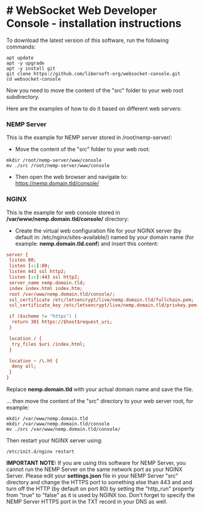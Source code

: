 # # WebSocket Web Developer Console - installation instructions

To download the latest version of this software, run the following commands:

```console
apt update
apt -y upgrade
apt -y install git
git clone https://github.com/libersoft-org/websocket-console.git
cd websocket-console
```

Now you need to move the content of the "src" folder to your web root subdirectory.

Here are the examples of how to do it based on different web servers:

### NEMP Server

This is the example for NEMP server stored in /root/nemp-server/:

- Move the content of the "src" folder to your web root:

```console
mkdir /root/nemp-server/www/console
mv ./src /root/nemp-server/www/console
```

- Then open the web browser and navigate to: https://nemp.domain.tld/console/

### NGINX

This is the example for web console stored in **/var/www/nemp.domain.tld/console/** directory:

- Create the virtual web configuration file for your NGINX server (by default in: /etc/nginx/sites-available/) named by your domain name (for example: **nemp.domain.tld.conf**) and insert this content:

```ini
server {
 listen 80;
 listen [::]:80;
 listen 443 ssl http2;
 listen [::]:443 ssl http2;
 server_name nemp.domain.tld;
 index index.html index.htm;
 root /var/www/nemp.domain.tld/console/;
 ssl_certificate /etc/letsencrypt/live/nemp.domain.tld/fullchain.pem;
 ssl_certificate_key /etc/letsencrypt/live/nemp.domain.tld/privkey.pem;

 if ($scheme != "https") {
  return 301 https://$host$request_uri;
 }

 location / {
  try_files $uri /index.html;
 }

 location ~ /\.ht {
  deny all;
 }
}
```

Replace **nemp.domain.tld** with your actual domain name and save the file.

... then move the content of the "src" directory to your web server root, for example:

```console
mkdir /var/www/nemp.domain.tld
mkdir /var/www/nemp.domain.tld/console
mv ./src /var/www/nemp.domain.tld/console/
```

Then restart your NGINX server using:

```console
/etc/init.d/nginx restart
```

**IMPORTANT NOTE:** If you are using this software for NEMP Server, you cannot run the NEMP Server on the same network port as your NGINX Server. Please edit your **settings.json** file in your NEMP Server "src" directory and change the HTTPS port to something else than 443 and and turn off the HTTP (by default on port 80) by setting the "http_run" property from "true" to "false" as it is used by NGINX too. Don't forget to specify the NEMP Server HTTPS port in the TXT record in your DNS as well.
